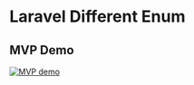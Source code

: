 # Laravel Different Enum

## MVP Demo

[![MVP demo](https://img.youtube.com/vi/w2R81aXO_IM/0.jpg)](https://www.youtube.com/watch?v=w2R81aXO_IM)
